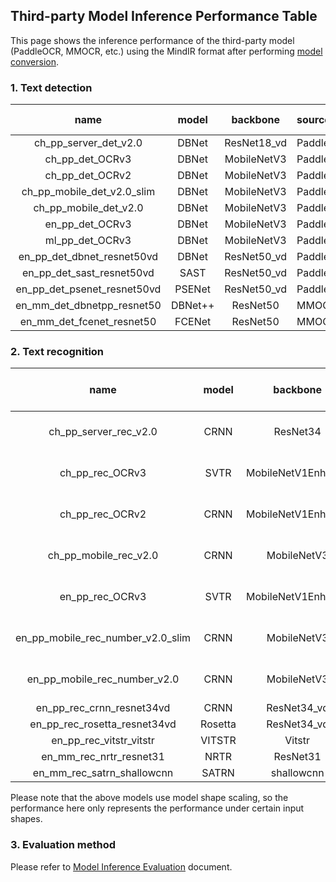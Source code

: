 ## Third-party Model Inference Performance Table

This page shows the inference performance of the third-party model (PaddleOCR, MMOCR, etc.) using the MindIR
format after performing [model conversion](convert_tutorial.md).

### 1. Text detection

|            name             |  model  |  backbone   | source    | test data | recall | precision | f-score |
|:---------------------------:|:-------:|:-----------:|:----------|:---------:|:------:|:---------:|:-------:|
|    ch_pp_server_det_v2.0    |  DBNet  | ResNet18_vd | PaddleOCR |   MLT17   | 0.3637 |  0.6340   | 0.4622  |
|       ch_pp_det_OCRv3       |  DBNet  | MobileNetV3 | PaddleOCR |   MLT17   | 0.2557 |  0.5021   | 0.3389  |
|       ch_pp_det_OCRv2       |  DBNet  | MobileNetV3 | PaddleOCR |   MLT17   | 0.3258 |  0.6318   | 0.4299  |
| ch_pp_mobile_det_v2.0_slim  |  DBNet  | MobileNetV3 | PaddleOCR |   MLT17   | 0.2346 |  0.4868   | 0.3166  |
|    ch_pp_mobile_det_v2.0    |  DBNet  | MobileNetV3 | PaddleOCR |   MLT17   | 0.2403 |  0.4597   | 0.3156  |
|       en_pp_det_OCRv3       |  DBNet  | MobileNetV3 | PaddleOCR |   IC15    | 0.3866 |  0.4630   | 0.4214  |
|       ml_pp_det_OCRv3       |  DBNet  | MobileNetV3 | PaddleOCR |   MLT17   | 0.5992 |  0.7348   | 0.6601  |
| en_pp_det_dbnet_resnet50vd  |  DBNet  | ResNet50_vd | PaddleOCR |   IC15    | 0.8281 |  0.7716   | 0.7989  |
|  en_pp_det_sast_resnet50vd  |  SAST   | ResNet50_vd | PaddleOCR |   IC15    | 0.7463 |  0.9043   | 0.8177  |
| en_pp_det_psenet_resnet50vd | PSENet  | ResNet50_vd | PaddleOCR |   IC15    | 0.7664 |  0.8463   | 0.8044  |
| en_mm_det_dbnetpp_resnet50  | DBNet++ |  ResNet50   | MMOCR     |   IC15    | 0.8387 |  0.7900   | 0.8136  |
|  en_mm_det_fcenet_resnet50  | FCENet  |  ResNet50   | MMOCR     |   IC15    | 0.8681 |  0.8074   | 0.8367  |

### 2. Text recognition

|               name                |  model  |      backbone      |  source   |      test data       | accuracy | norm edit distance | FPS |
|:---------------------------------:|:-------:|:------------------:|:---------:|:--------------------:|:--------:|:------------------:|:--:|
|       ch_pp_server_rec_v2.0       |  CRNN   |      ResNet34      | PaddleOCR | MLT17 (only Chinese) |  0.4991  |       0.7411       ||
|          ch_pp_rec_OCRv3          |  SVTR   | MobileNetV1Enhance | PaddleOCR | MLT17 (only Chinese) |  0.4991  |       0.7535       ||
|          ch_pp_rec_OCRv2          |  CRNN   | MobileNetV1Enhance | PaddleOCR | MLT17 (only Chinese) |  0.4459  |       0.7036       ||
|       ch_pp_mobile_rec_v2.0       |  CRNN   |    MobileNetV3     | PaddleOCR | MLT17 (only Chinese) |  0.2459  |       0.4878       ||
|          en_pp_rec_OCRv3          |  SVTR   | MobileNetV1Enhance | PaddleOCR | MLT17 (only English) |  0.7964  |       0.8854       ||
| en_pp_mobile_rec_number_v2.0_slim |  CRNN   |    MobileNetV3     | PaddleOCR | MLT17 (only English) |  0.0164  |       0.0657       ||
|   en_pp_mobile_rec_number_v2.0    |  CRNN   |    MobileNetV3     | PaddleOCR | MLT17 (only English) |  0.4304  |       0.5944       ||
|     en_pp_rec_crnn_resnet34vd     |  CRNN   |    ResNet34_vd     | PaddleOCR |         IC15         |  0.6635  |       0.8392       ||
|   en_pp_rec_rosetta_resnet34vd    | Rosetta |    ResNet34_vd     | PaddleOCR |         IC15         |  0.6428  |       0.8321       | 552.40 |
|      en_pp_rec_vitstr_vitstr      | VITSTR  |       Vitstr       | PaddleOCR |         IC15         |  0.6842  |       0.8578       | 364.67 |
|      en_mm_rec_nrtr_resnet31      |  NRTR   |      ResNet31      |   MMOCR   |         IC15         |  0.6726  |       0.8574       | 32.63 |
|    en_mm_rec_satrn_shallowcnn     |  SATRN  |     shallowcnn     |   MMOCR   |         IC15         |  0.7352  |       0.8887       | 32.14 |

Please note that the above models use model shape scaling, so the performance here only represents the performance under
certain input shapes.

### 3. Evaluation method

Please refer to [Model Inference Evaluation](model_evaluation.md) document.
